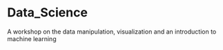 # Data_Science
A workshop on the data manipulation, visualization and an introduction to machine learning
